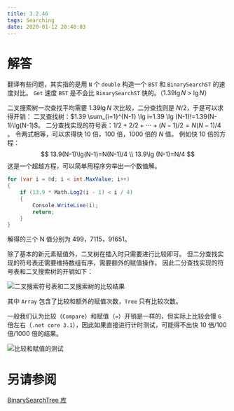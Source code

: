 ```yaml
---
title: 3.2.46
tags: Searching
date: 2020-01-12 20:40:03
---
```


# 解答

翻译有些问题，其实指的是用 `N` 个 `double` 构造一个 `BST` 和 `BinarySearchST` 的速度对比。
`Get` 速度 `BST` 是不会比 `BinarySearchST` 快的。（$1.39\lg N$ > $\lg N$）

二叉搜索树一次查找平均需要 $1.39\lg N$ 次比较，二分查找则是 $N/2$，于是可以求得开销：
二叉查找树：$1.39 \sum_{i=1}^{N-1} \lg i=1.39 \lg (N-1)!=1.39(N-1)\lg(N-1)$。
二分查找实现的符号表：$1/2+2/2+ \cdots+(N-1)/2=N(N-1)/4$ 。
令两式相等，可以求得快 10 倍，100 倍，1000 倍的 $N$ 值。
例如快 10 倍的方程：
$$
13.9(N-1)\lg(N-1)=N(N-1)/4 \\
13.9\lg (N-1)=N/4
$$
这是一个超越方程，可以简单用程序穷举出一个数值解。

```csharp
for (var i = 0d; i < int.MaxValue; i++)
{
    if (13.9 * Math.Log2(i - 1) < i / 4)
    {
        Console.WriteLine(i);
        return;
    }
}
```

解得的三个 N 值分别为 499，7115，91651。

除了基本的新元素赋值外，二叉树在插入时只需要进行比较即可。
但二分查找实现的符号表还需要维持数组有序，需要额外的赋值操作。
因此二分查找实现的符号表和二叉搜索树的开销如下：

![二叉搜索符号表和二叉搜索树的比较结果](./1.png)

其中 `Array` 包含了比较和额外的赋值次数，`Tree` 只有比较次数。

一般我们认为比较（`Compare`）和赋值（`=`）开销是一样的，但实际上比较会慢 `6` 倍左右（`.net core 3.1`），因此如果直接进行计时测试，可能得不出快 10 倍/100 倍/1000 倍的结果。

![比较和赋值的测试](./2.png)

# 另请参阅

[BinarySearchTree 库](https://github.com/ikesnowy/Algorithms-4th-Edition-in-Csharp/tree/master/3%20Searching/3.2/BinarySearchTree)